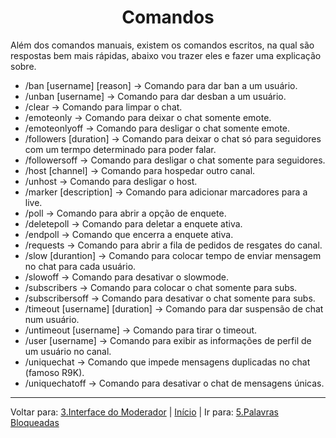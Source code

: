 <h1 align="center">Comandos</h1>

Além dos comandos manuais, existem os comandos escritos, na qual são respostas bem mais rápidas, abaixo vou trazer eles e fazer uma explicação sobre.  

- /ban [username] [reason] -> Comando para dar ban a um usuário.  
- /unban [username] -> Comando para dar desban a um usuário.  
- /clear -> Comando para limpar o chat.  
- /emoteonly -> Comando para deixar o chat somente emote.
- /emoteonlyoff -> Comando para desligar o chat somente emote.
- /followers [duration] -> Comando para deixar o chat só para seguidores com um termpo determinado para poder falar.
- /followersoff -> Comando para desligar o chat somente para seguidores.  
- /host [channel] -> Comando para hospedar outro canal. 
- /unhost -> Comando para desligar o host. 
- /marker [description] -> Comando para adicionar marcadores para a live.
- /poll -> Comando para abrir a opção de enquete.
- /deletepoll -> Comando para deletar a enquete ativa.
- /endpoll -> Comando que encerra a enquete ativa.
- /requests -> Comando para abrir a fila de pedidos de resgates do canal.
- /slow [durantion] -> Comando para colocar tempo de enviar mensagem no chat para cada usuário. 
- /slowoff -> Comando para desativar o slowmode.
- /subscribers -> Comando para colocar o chat somente para subs.
- /subscribersoff -> Comando para desativar o chat somente para subs.
- /timeout [username] [duration] -> Comando para dar suspensão de chat num usuário.
- /untimeout [username] -> Comando para tirar o timeout.
- /user [username] -> Comando para exibir as informações de perfil de um usuário no canal.
- /uniquechat -> Comando que impede mensagens duplicadas no chat (famoso R9K).
- /uniquechatoff -> Comando para desativar o chat de mensagens únicas.

----
Voltar para: [3.Interface do Moderador](/contents/3.Interface.md) | [Início](/README.md) | Ir para: [5.Palavras Bloqueadas](/contents/5.Palavras.md)